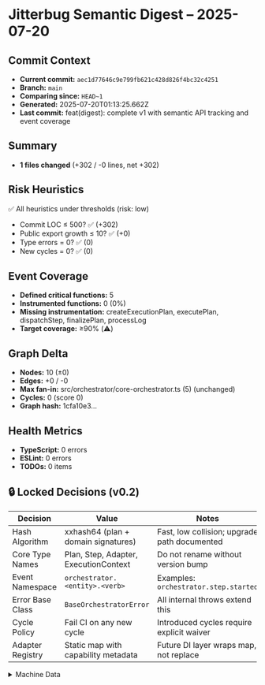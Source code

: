 # Jitterbug Semantic Digest – 2025-07-20

## Commit Context
- **Current commit:** `aec1d77646c9e799fb621c428d826f4bc32c4251`
- **Branch:** `main`
- **Comparing since:** `HEAD~1`
- **Generated:** 2025-07-20T01:13:25.662Z
- **Last commit:** feat(digest): complete v1 with semantic API tracking and event coverage

## Summary
- **1 files changed** (+302 / -0 lines, net +302)

## Risk Heuristics
✅ All heuristics under thresholds (risk: low)
- Commit LOC ≤ 500? ✅ (+302)
- Public export growth ≤ 10? ✅ (+0)
- Type errors = 0? ✅ (0)
- New cycles = 0? ✅ (0)

## Event Coverage
- **Defined critical functions:** 5
- **Instrumented functions:** 0 (0%)
- **Missing instrumentation:** createExecutionPlan, executePlan, dispatchStep, finalizePlan, processLog
- **Target coverage:** ≥90% (⚠️)

## Graph Delta
- **Nodes:** 10 (±0)
- **Edges:** +0 / -0
- **Max fan-in:** src/orchestrator/core-orchestrator.ts (5) (unchanged)
- **Cycles:** 0 (score 0)
- **Graph hash:** 1cfa10e3...

## Health Metrics
- **TypeScript:** 0 errors
- **ESLint:** 0 errors
- **TODOs:** 0 items

## 🔒 Locked Decisions (v0.2)
| Decision | Value | Notes |
|----------|-------|---------|
| Hash Algorithm | xxhash64 (plan + domain signatures) | Fast, low collision; upgrade path documented |
| Core Type Names | Plan, Step, Adapter, ExecutionContext | Do not rename without version bump |
| Event Namespace | `orchestrator.<entity>.<verb>` | Examples: `orchestrator.step.started` |
| Error Base Class | `BaseOrchestratorError` | All internal throws extend this |
| Cycle Policy | Fail CI on any new cycle | Introduced cycles require explicit waiver |
| Adapter Registry | Static map with capability metadata | Future DI layer wraps map, not replace |

<details><summary>Machine Data</summary>

```json
{
  "timestamp": "2025-07-20T01:13:25.662Z",
  "tsErrors": 0,
  "eslintErrors": 0,
  "cycles": [],
  "graphHash": "1cfa10e3",
  "netLines": 302,
  "filesChanged": 1
}
```

</details>

